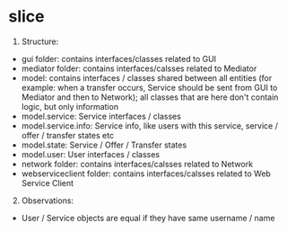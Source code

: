 slice
=====

1. Structure:
  - gui folder: contains interfaces/classes related to GUI
  - mediator folder: contains interfaces/calsses related to Mediator
  - model: contains interfaces / classes shared between all entities
  (for example: when a transfer occurs, Service should be sent from GUI
  to Mediator and then to Network); all classes that are here don't
  contain logic, but only information
  - model.service: Service interfaces / classes
  - model.service.info: Service info, like users with this service,
    service / offer / transfer states etc
  - model.state: Service / Offer / Transfer states
  - model.user: User interfaces / classes
  - network folder: contains interfaces/calsses related to Network
  - webserviceclient folder: contains interfaces/calsses related to Web
    Service Client

2. Observations:
  - User / Service objects are equal if they have same username / name
